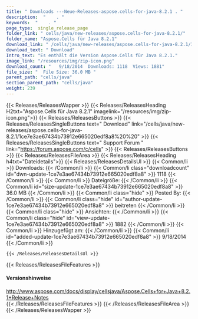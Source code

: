 ```yaml
---
title: " Downloads ---Neue-Releases-aspose.cells-for-java-8.2.1 . "
description:  "    . " 
keywords:  "    . " 
page_type:  single_release_page
folder_link: " cells/java/new-releases/aspose.cells-for-java-8.2.1/"
folder_name: "Aspose.Cells für Java 8.2.1"
download_link: " /cells/java/new-releases/aspose.cells-for-java-8.2.1/1ce7e3ae67434b73912e665020edf8a8"
download_text: " Download"
Intro_text: "Es enthält die Version Aspose.Cells für Java 8.2.1."
image_link: "/resources/img/zip-icon.png"
download_count: "   9/18/2014  Downloads: 1118  Views: 1881"
file_size: "  File Size: 36.0 MB "
parent_path: "cells/java"
section_parent_path: "cells/java"
weight: 239
---
```


{{< Releases/ReleasesWapper >}}
  {{< Releases/ReleasesHeading H2txt="Aspose.Cells für Java 8.2.1" imagelink="/resources/img/zip-icon.png">}}
  {{< Releases/ReleasesButtons >}}
    {{< Releases/ReleasesSingleButtons text=" Download" link="/cells/java/new-releases/aspose.cells-for-java-8.2.1/1ce7e3ae67434b73912e665020edf8a8%20%20" >}}
    {{< Releases/ReleasesSingleButtons text=" Support Forum " link="https://forum.aspose.com/c/cells" >}}
  {{< Releases/ReleasesButtons >}}
  {{< Releases/ReleasesFileArea >}}
    {{< Releases/ReleasesHeading h4txt="Dateidetails">}}
    {{< Releases/ReleasesDetailsUl >}}
            {{< Common/li >}} Downloads: {{< /Common/li >}}
      {{< Common/li class="downloadcount" id="dwn-update-1ce7e3ae67434b73912e665020edf8a8" >}} 1118 {{< /Common/li >}}
      {{< Common/li >}} Dateigröße: {{< /Common/li >}}
      {{< Common/li id="size-update-1ce7e3ae67434b73912e665020edf8a8" >}} 36.0 MB {{< /Common/li >}} 
      {{< Common/li  class="hide" >}} Posted By: {{< /Common/li >}} 
      {{< Common/li class="hide" id="author-update-1ce7e3ae67434b73912e665020edf8a8" >}} beitreten {{< /Common/li >}}
      {{< Common/li class="hide" >}} Ansichten: {{< /Common/li >}}
      {{< Common/li class="hide" id="view-update-1ce7e3ae67434b73912e665020edf8a8" >}} 1882 {{< /Common/li >}}
      {{< Common/li >}} Hinzugefügt am: {{< /Common/li >}}
      {{< Common/li id="added-update-1ce7e3ae67434b73912e665020edf8a8" >}} 9/18/2014 {{< /Common/li >}} 

    {{< /Releases/ReleasesDetailsUl >}}

  {{< Releases/ReleasesFileFeatures >}}
      <h4>Versionshinweise</h4><div> <a href="http://www.aspose.com/docs/display/cellsjava/Aspose.Cells+for+Java+8.2.1+Release+Notes">http://www.aspose.com/docs/display/cellsjava/Aspose.Cells+for+Java+8.2.1+Release+Notes</a></div>
  {{< /Releases/ReleasesFileFeatures >}}
 {{< /Releases/ReleasesFileArea >}}
{{< /Releases/ReleasesWapper >}}



